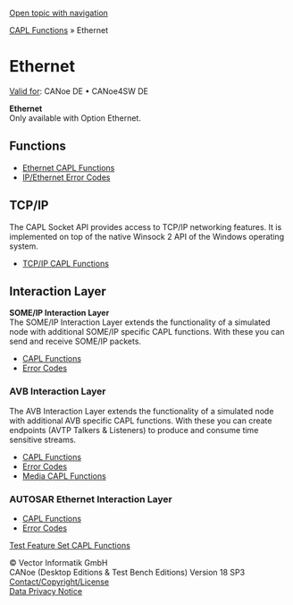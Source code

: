 [Open topic with navigation](../../../../CANoeDEFamily.htm#Topics/CAPLFunctions/IP/CAPLEthernetStartPage.md)

[CAPL Functions](../CAPLfunctions.md) » Ethernet

# Ethernet

[Valid for](../../Shared/FeatureAvailability.md): CANoe DE • CANoe4SW DE

**Ethernet**  
Only available with Option Ethernet.

## Functions

- [Ethernet CAPL Functions](CAPLfunctionsIPOverview.md)
- [IP/Ethernet Error Codes](CAPLfunctionsIPErrorCodes.md)

## TCP/IP

The CAPL Socket API provides access to TCP/IP networking features. It is implemented on top of the native Winsock 2 API of the Windows operating system.

- [TCP/IP CAPL Functions](../TCPIPAPI/CAPLfunctionsTCPIPOverview.md)

## Interaction Layer

**SOME/IP Interaction Layer**  
The SOME/IP Interaction Layer extends the functionality of a simulated node with additional SOME/IP specific CAPL functions. With these you can send and receive SOME/IP packets.

- [CAPL Functions](SOMEIPIL/CAPLfunctionsSomeIPILOverview.md)
- [Error Codes](CAPLfunctionsSOMEIPILErrorCodes.md)

### AVB Interaction Layer

The AVB Interaction Layer extends the functionality of a simulated node with additional AVB specific CAPL functions. With these you can create endpoints (AVTP Talkers & Listeners) to produce and consume time sensitive streams.

- [CAPL Functions](AVBIL/CAPLfunctionsAVBILOverview.md)
- [Error Codes](AVBIL/CAPLfunctionsAVBILErrorCode.md)
- [Media CAPL Functions](../Media/CAPLfunctionsMediaOverview.md)

### AUTOSAR Ethernet Interaction Layer

- [CAPL Functions](AUTOSARethIL/CAPLfunctionsAREthILOverview.md)
- [Error Codes](AUTOSARethIL/CAPLfunctionsAREthILErrorCodes.md)

[Test Feature Set CAPL Functions](../Test/CAPLfunctionsTFSOverview.md)

© Vector Informatik GmbH  
CANoe (Desktop Editions & Test Bench Editions) Version 18 SP3  
[Contact/Copyright/License](../../Shared/ContactCopyrightLicense.md)  
[Data Privacy Notice](https://www.vector.com/int/en/company/get-info/privacy-policy/)